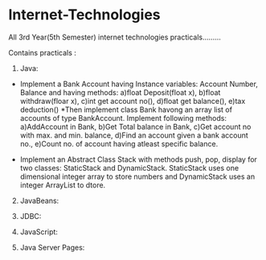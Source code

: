 # Internet-Technologies
All 3rd Year(5th Semester) internet technologies practicals.........

Contains practicals :
1. Java:
* Implement a Bank Account having Instance variables: Account Number, Balance and having methods:
a)float Deposit(float x),
b)float withdraw(floar x),
c)int get account no(),
d)float get balance(),
e)tax deduction()
*Then implement class Bank havong an array list of accounts of type BankAccount.
Implement following methods:
a)AddAccount in Bank,
b)Get Total balance in Bank,
c)Get account no with max. and min. balance,
d)Find an account given a bank account no.,
e)Count no. of account having atleast specific balance.

* Implement an Abstract Class Stack with methods push, pop, display for two classes:
StaticStack and DynamicStack. StaticStack uses one dimensional integer array to store numbers and DynamicStack uses an integer ArrayList to dtore.

2. JavaBeans:

3. JDBC:

4. JavaScript:

5. Java Server Pages:

